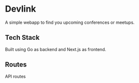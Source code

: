 # Devlink
A simple webapp to find you upcoming conferences or meetups.

## Tech Stack
Built using Go as backend and Next.js as frontend.

## Routes
API routes

